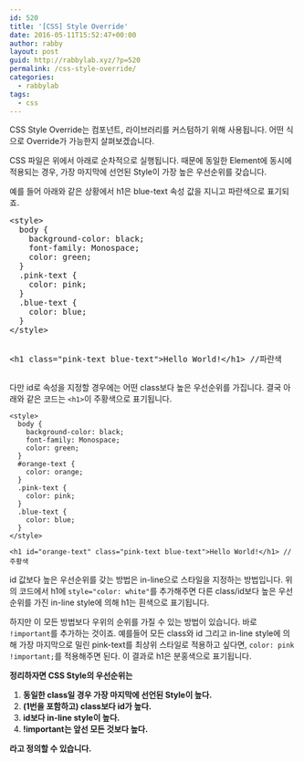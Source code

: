 ```yaml
---
id: 520
title: '[CSS] Style Override'
date: 2016-05-11T15:52:47+00:00
author: rabby
layout: post
guid: http://rabbylab.xyz/?p=520
permalink: /css-style-override/
categories:
  - rabbylab
tags:
  - css
---
```

CSS Style Override는 컴포넌트, 라이브러리를 커스텀하기 위해 사용됩니다. 어떤 식으로 Override가 가능한지 살펴보겠습니다.

CSS 파일은 위에서 아래로 순차적으로 실행됩니다. 때문에 동일한 Element에 동시에 적용되는 경우, 가장 마지막에 선언된 Style이 가장 높은 우선순위를 갖습니다.

예를 들어 아래와 같은 상황에서 h1은 blue-text 속성 값을 지니고 파란색으로 표기되죠.

<pre class="brush: plain; title: ; notranslate" title="">&lt;style&gt;
  body {
    background-color: black;
    font-family: Monospace;
    color: green;
  }
  .pink-text {
    color: pink;
  }
  .blue-text {
    color: blue;
  }
&lt;/style&gt;


&lt;h1 class="pink-text blue-text"&gt;Hello World!&lt;/h1&gt; //파란색

</pre>

다만 id로 속성을 지정할 경우에는 어떤 class보다 높은 우선순위를 가집니다. 결국 아래와 같은 코드는 `<h1>`이 주황색으로 표기됩니다.

```
<style>
  body {
    background-color: black;
    font-family: Monospace;
    color: green;
  }
  #orange-text {
    color: orange;
  }
  .pink-text {
    color: pink;
  }
  .blue-text {
    color: blue;
  }
</style>

<h1 id="orange-text" class="pink-text blue-text">Hello World!</h1> //주황색
```

id 값보다 높은 우선순위를 갖는 방법은 in-line으로 스타일을 지정하는 방법입니다. 위의 코드에서 h1에 `style="color: white"`를 추가해주면 다른 class/id보다 높은 우선순위를 가진 in-line style에 의해 h1는 흰색으로 표기됩니다.

하지만 이 모든 방법보다 우위의 순위를 가질 수 있는 방법이 있습니다. 바로 `!important`를 추가하는 것이죠. 예를들어 모든 class와 id 그리고 in-line style에 의해 가장 마지막으로 밀린 pink-text를 최상위 스타일로 적용하고 싶다면, `color: pink !important;`를 적용해주면 된다. 이 결과로 h1은 분홍색으로 표기됩니다.

**정리하자면 CSS Style의 우선순위는**

  1. **동일한 class일 경우 가장 마지막에 선언된 Style이 높다.**
  2. **(1번을 포함하고) class보다 id가 높다.**
  3. **id보다 in-line style이 높다.**
  4. **!important는 앞선 모든 것보다 높다.**

**라고 정의할 수 있습니다.**